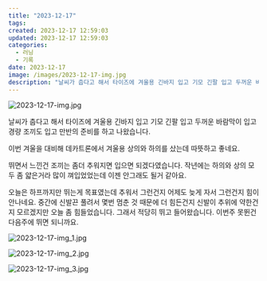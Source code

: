 ```yaml
---
title: "2023-12-17"
tags:
created: 2023-12-17 12:59:03
updated: 2023-12-17 12:59:03
categories:
  - 러닝
  - 기록
date: 2023-12-17
image: /images/2023-12-17-img.jpg
description: "날씨가 춥다고 해서 타이즈에 겨울용 긴바지 입고 기모 긴팔 입고 두꺼운 바람막이 입고 경량 조끼도 입고 만반의 준비를 하고 나왔습니다. 이번 겨울을 대비해 데카트론에서 겨울용 상의와 하의를 샀는데 따뜻하고 좋네요. 뛰면서 느낀건 조끼는 좀더 추워지면 입으면 되겠다였습니다. 작년에는 하의"
---
```


![2023-12-17-img.jpg](/images/2023-12-17-img.jpg)
 
 

날씨가 춥다고 해서 타이즈에 겨울용 긴바지 입고 기모 긴팔 입고 두꺼운 바람막이 입고 경량 조끼도 입고 만반의 준비를 하고 나왔습니다.

이번 겨울을 대비해 데카트론에서 겨울용 상의와 하의를 샀는데 따뜻하고 좋네요.

뛰면서 느낀건 조끼는 좀더 추워지면 입으면 되겠다였습니다. 작년에는 하의와 상의 모두 좀 얇은거라 많이 껴입었었는데 이젠 안그래도 될거 같아요.

오늘은 하프까지만 뛰는게 목표였는데 추워서 그런건지 어제도 늦게 자서 그런건지 힘이 안나네요. 중간에 신발끈 풀려서 몇번 멈춘 것 때문에 더 힘든건지 신발이 추위에 약한건지 모르겠지만 오늘 좀 힘들었습니다. 그래서 적당히 뛰고 들어왔습니다. 이번주 못뛴건 다음주에 뛰면 되니까요.

 
 ![2023-12-17-img_1.jpg](/images/2023-12-17-img_1.jpg)
 
 

 
 ![2023-12-17-img_2.jpg](/images/2023-12-17-img_2.jpg)
 
 

 
 ![2023-12-17-img_3.jpg](/images/2023-12-17-img_3.jpg)
